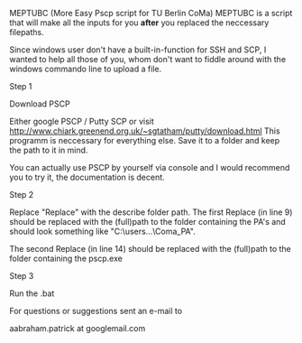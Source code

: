 MEPTUBC (More Easy Pscp script for TU Berlin CoMa)
MEPTUBC is a script that will make all the inputs for you **after** you replaced the neccessary filepaths.

Since windows user don't have a built-in-function for SSH and SCP,
I wanted to help all those of you, whom don't want to fiddle around with the windows commando line to upload a file.

Step 1

Download PSCP

Either google PSCP / Putty SCP or visit http://www.chiark.greenend.org.uk/~sgtatham/putty/download.html
This programm is neccessary for everything else.
Save it to a folder and keep the path to it in mind.

You can actually use PSCP by yourself via console and I would recommend you to try it, the documentation is decent.


Step 2

Replace "Replace" with the describe folder path.
The first Replace (in line 9) should be replaced with the (full)path to the folder containing the PA's
and should look something like "C:\users\...\Coma_PA\".

The second Replace (in line 14) should be replaced with the (full)path to the folder containing the pscp.exe


Step 3

Run the .bat


For questions or suggestions sent an e-mail to

aabraham.patrick at googlemail.com
